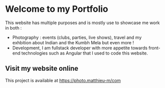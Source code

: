 # Welcome to my Portfolio  
This website has multiple purposes and is mostly use to showcase me work in both :  
* Photography : events (clubs, parties, live shows), travel and my exhbition about Indian and the Kumbh Mela but even more !
* Development, I am fullstack developer with more appetite towards front-end technologies such as Angular that I used to code this website.

## Visit my website online  
This project is available at https://photo.matthieu-m/com


